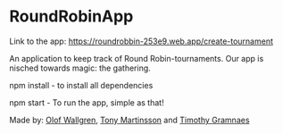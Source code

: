 ﻿# RoundRobinApp

Link to the app: https://roundrobbin-253e9.web.app/create-tournament

An application to keep track of Round Robin-tournaments.
Our app is nisched towards magic: the gathering.

npm install - to install all dependencies

npm start - To run the app, simple as that!

Made by: [Olof Wallgren](https://github.com/olofWallgren), [Tony Martinsson](https://github.com/TonyMartinsson) and [Timothy Gramnaes](https://github.com/timothygramnaes)

